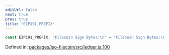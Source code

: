 ```yaml
---
editUrl: false
next: true
prev: true
title: "EIP191_PREFIX"
---
```


```ts
const EIP191_PREFIX: "Filecoin Sign Bytes:\n" = 'Filecoin Sign Bytes:\n';
```

Defined in: [packages/iso-filecoin/src/ledger.js:100](https://github.com/hugomrdias/filecoin/blob/main/packages/iso-filecoin/src/ledger.js#L100)
